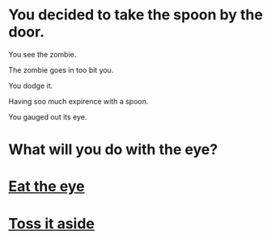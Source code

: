 # You decided to take the spoon by the door. 

You see the zombie.

The zombie goes in too bit you. 

You dodge it.

Having soo much expirence with a spoon. 

You gauged out its eye. 

# What will you do with the eye?

# [Eat the eye](eat.md)
# [Toss it aside](no-eat-eye.md)